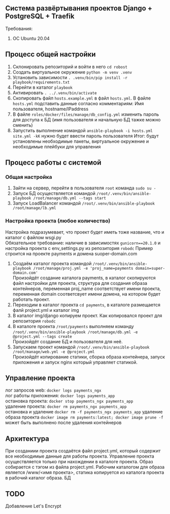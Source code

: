## Система развёртывания проектов Django + PostgreSQL + Traefik

Требования:

1. OC Ubuntu 20.04

## Процесс общей настройки

1. Склонировать репозиторий и войти в него `cd robost`
2. Создать виртуальное окружение `python -m venv .venv`
3. Установить зависимости `. .venv/bin/pip install -r playbook/requirements.txt`
4. Перейти в каталог `playbook`
5. Активировать `. ../.venv/bin/activate`
6. Скопировать файл `hosts.example.yml` в файл `hosts.yml`. В файле `hosts.yml` подставить данные согласно комментариям: Имя пользователя, hostname/IPaddress
7. В файле `roles/docker/files/manage/db_config.yml` изменить пароль для доступа к БД (имя пользователя и начальную БД тажке можно сменить)
8. Запустить выполнение командой `ansible-playbook -i hosts.yml site.yml -kK` нужно будет ввести пароль пользователя
   Итог: будут установлены необходимые пакеты, виртуальное окружение и необходимые плейбуки для управления

## Процесс работы с системой

### Общая настройка

1. Зайти на сервер, перейти в пользователя `root` команда `sudo su -`
2. Запуск БД осуществляется командой `/root/.venv/bin/ansible-playbook /root/manage/db.yml --tags start`
3. Запуск LoadBalancer командой `/root/.venv/bin/ansible-playbook /root/manage/lb.yml`

### Настройка проекта (любое количество)

Настройка подразумевает, что проект будет иметь тоже название, что и каталог с файлом wsgi.py  
Обязательное требование: наличие в зависимостях `gunicorn==20.1.0` и настройка проекта с env_settings.py из репозитория `robodc`
Пример строится на проекте payments и домена suoper-domain.com

1. Создаём каталог проекта командой `/root/.venv/bin/ansible-playbook /root/manage/proj.yml -e 'proj_name=payments domain=super-domain.com'`  
   Произойдёт создание каталога payments, в каталог скопируются файл настройки для проекта, структура для создания образа контейнеров, переменная proj_name соответствует имени проекта, переменная domain соответсвует имени домена, на котором будет работать проект.
2. Переходим в каталог проекта `cd payments`, в каталоге размещается фалй project.yml и каталог img
3. В каталог img/django копируем проект. Как копировался проект для репозитория `robodc`
4. В каталоге проекта `/root/payments` выполняем команду `/root/.venv/bin/ansible-playbook /root/manage/db.yml -e @project.yml --tags create`  
   Произойдёт создание БД и пользователя для неё.
5. Запускаем проект командой `/root/.venv/bin/ansible-playbook /root/manage/web.yml -e @project.yml`  
   Произойдёт копирование статики, сборка образа контейнера, запуск приложения и запуск nginx который управляет статикой.

## Управление проекта

лог запросов web: `docker logs payments_ngx`  
лог работы приложения: `docker logs payments_app`  
остановка проекта: `docker stop payments_ngx payments_app`  
удаление проекта: `docker rm payments_ngx payments_app`  
остановка и удаление `docker rm -f payments_ngx payments_app`
удаление образа проекта `docker image rm payments:latest; docker image prune -f` может быть выполнено после удаления контейнеров

## Архитектура

При созданиии проекта создаётся файл project.yml, который содержит все необходимые данные для работы проекта. Управление проекта осуществляется только при нахождении в каталоге проекта. Образ собирается с тэгом из файла project.yml. Рабочим каталогом для образа является /www/<имя проекта>, статика копируется из каталога проекта в рабочий каталог образа. БД

## TODO

Добавление Let's Encrypt
